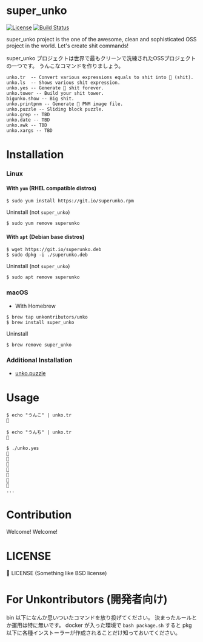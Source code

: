 super_unko
===========================================
[![License](https://img.shields.io/badge/license-%F0%9F%92%A9-orange.svg)](./LICENSE)
[![Build Status](https://travis-ci.org/unkontributors/super_unko.svg?branch=master)](https://travis-ci.org/greymd/super_unko)

super_unko project is the one of the awesome, clean and sophisticated OSS project in the world.
Let's create shit commands!

super_unko プロジェクトは世界で最もクリーンで洗練されたOSSプロジェクトの一つです。
うんこなコマンドを作りましょう。

```
unko.tr  -- Convert various expressions equals to shit into 💩 (shit).
unko.ls  -- Shows various shit expression.
unko.yes -- Generate 💩 shit forever.
unko.tower -- Build your shit tower.
bigunko.show -- Big shit.
unko.printpnm -- Generate 💩 PNM image file.
unko.puzzle -- Sliding block puzzle.
unko.grep -- TBD
unko.date -- TBD
unko.awk -- TBD
unko.xargs -- TBD
```

Installation
========================

### Linux

#### With `yum` (RHEL compatible distros)

```
$ sudo yum install https://git.io/superunko.rpm
```

Uninstall (not `super_unko`)

```
$ sudo yum remove superunko
```


#### With `apt` (Debian base distros)

```
$ wget https://git.io/superunko.deb
$ sudo dpkg -i ./superunko.deb
```

Uninstall (not `super_unko`)

```
$ sudo apt remove superunko
```

### macOS

* With Homebrew

```
$ brew tap unkontributors/unko
$ brew install super_unko
```

Uninstall

```
$ brew remove super_unko
```

### Additional Installation

- [unko.puzzle](./doc/unko.puzzle.md)

Usage
========================

```
$ echo "うんこ" | unko.tr
💩

$ echo "うんち" | unko.tr
💩

$ ./unko.yes
💩
💩
💩
💩
💩
💩
💩
...
```

Contribution
========================
Welcome! Welcome!

LICENSE
==============
💩 LICENSE
 (Something like BSD license)

For Unkontributors (開発者向け)
========================
bin 以下になんか思いついたコマンドを放り投げてください。
決まったルールとか運用は特に無いです。
docker が入った環境で `bash package.sh` すると pkg 以下に各種インストーラーが作成されることだけ知っておいてください。
